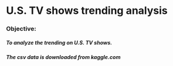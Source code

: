 # U.S. TV shows trending analysis
### Objective: 
##### To analyze the trending on U.S. TV shows.<br>
##### The csv data is downloaded from kaggle.com

